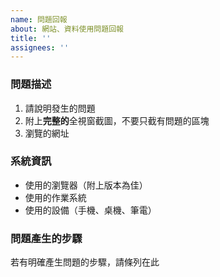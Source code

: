 ```yaml
---
name: 問題回報
about: 網站、資料使用問題回報
title: ''
assignees: ''
---
```


### 問題描述

1. 請說明發生的問題
2. 附上**完整的**全視窗截圖，不要只截有問題的區塊
3. 瀏覽的網址

### 系統資訊

- 使用的瀏覽器（附上版本為佳）
- 使用的作業系統
- 使用的設備（手機、桌機、筆電）

### 問題產生的步驟

若有明確產生問題的步驟，請條列在此


